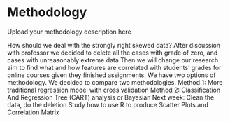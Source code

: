 # Methodology
Upload your methodology description here

How should we deal with the strongly right skewed data?
 After discussion with professor we decided to delete all the cases with grade of zero, and cases with unreasonably extreme data 
 Then we will change our research aim to find what and how features are correlated with students’ grades for online courses given they finished assignments.
 We have two options of methodology. We decided to compare two methodologies.
     Method 1: More traditional regression model with cross validation
     Method 2:  Classification And Regression Tree (CART) analysis or Bayesian
Next week:
Clean the data, do the deletion 
Study how to use R to produce Scatter Plots and Correlation Matrix

